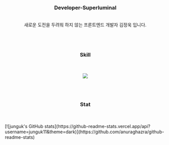 <div align='center'>
  <div>
    <h3>Developer-Superluminal</h3>
  <br/>
   새로운 도전을 두려워 하지 않는 프론트엔드 개발자 김정욱 입니다.
  <br/>
  <br/>
  </div>
<br/><br/>
<h3>Skill</h3>
  <br/>
  <p align="center">
    <a href="https://skillicons.dev">
      <img src="https://skillicons.dev/icons?i=html,js,react,typescript,redux,git,py,vscode,ai" />
    </a>
  </p>

<br/>
<br/>
<h3>Stat</h3>
<br/>

<br/>

</div>
[![junguk's GitHub stats](https://github-readme-stats.vercel.app/api?username=junguk11&theme=dark)](https://github.com/anuraghazra/github-readme-stats)
